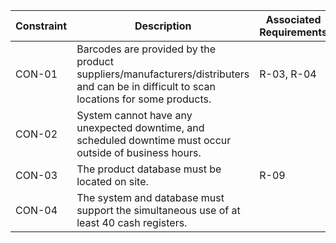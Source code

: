 |   Constraint    |   Description   |   Associated Requirements   |
|   ---   |   ---   |   ---   |
|   CON-01    |   Barcodes are provided by the product suppliers/manufacturers/distributers and can be in difficult to scan locations for some products.   |   R-03, R-04    |
|   CON-02    |   System cannot have any unexpected downtime, and scheduled downtime must occur outside of business hours.    |       |
|   CON-03    |   The product database must be located on site.   |   R-09    |
|   CON-04    |   The system and database must support the simultaneous use of at least 40 cash registers.    |       |
